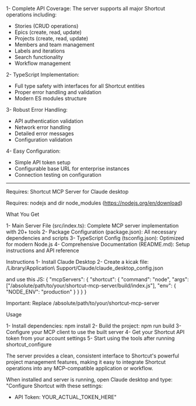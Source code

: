 1- Complete API Coverage: The server supports all major Shortcut operations including:
- Stories (CRUD operations)
- Epics (create, read, update)
- Projects (create, read, update)
- Members and team management
- Labels and iterations
- Search functionality
- Workflow management

2- TypeScript Implementation:
- Full type safety with interfaces for all Shortcut entities
- Proper error handling and validation
- Modern ES modules structure

3- Robust Error Handling:
- API authentication validation
- Network error handling
- Detailed error messages
- Configuration validation

4- Easy Configuration:
- Simple API token setup
- Configurable base URL for enterprise instances
- Connection testing on configuration


-----

Requires: Shortcut MCP Server for Claude desktop

Requires: nodejs and dir node_modules (https://nodejs.org/en/download)

What You Get

1- Main Server File (src/index.ts): Complete MCP server implementation with 20+ tools
2- Package Configuration (package.json): All necessary dependencies and scripts
3- TypeScript Config (tsconfig.json): Optimized for modern Node.js
4- Comprehensive Documentation (README.md): Setup instructions and API reference

Instructions
1- Install Claude Desktop
2- Create a kicak file: /Library/Application\ Support/Claude/claude_desktop_config.json

and use this JS:
{
  "mcpServers": {
    "shortcut": {
      "command": "node",
      "args": ["/absolute/path/to/your/shortcut-mcp-server/build/index.js"],
      "env": {
        "NODE_ENV": "production"
      }
    }
  }
}

Important: Replace /absolute/path/to/your/shortcut-mcp-server

Usage

1- Install dependencies: npm install
2- Build the project: npm run build
3- Configure your MCP client to use the built server
4- Get your Shortcut API token from your account settings
5- Start using the tools after running shortcut_configure

The server provides a clean, consistent interface to Shortcut's powerful project management features, making it easy to integrate Shortcut operations into any MCP-compatible application or workflow.

When installed and server is running, open Claude desktop and type: "Configure Shortcut with these settings:
- API Token: YOUR_ACTUAL_TOKEN_HERE"
